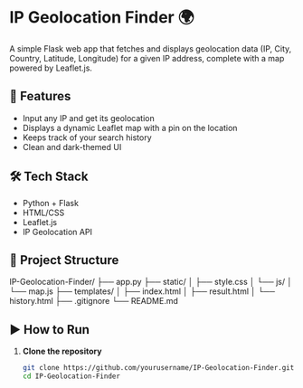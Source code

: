 # IP Geolocation Finder 🌍

A simple Flask web app that fetches and displays geolocation data (IP, City, Country, Latitude, Longitude) for a given IP address, complete with a map powered by Leaflet.js.

## 🚀 Features

- Input any IP and get its geolocation
- Displays a dynamic Leaflet map with a pin on the location
- Keeps track of your search history
- Clean and dark-themed UI

## 🛠️ Tech Stack

- Python + Flask
- HTML/CSS
- Leaflet.js
- IP Geolocation API

## 📂 Project Structure

IP-Geolocation-Finder/
├── app.py
├── static/
│   ├── style.css
│   └── js/
│       └── map.js
├── templates/
│   ├── index.html
│   ├── result.html
│   └── history.html
├── .gitignore
└── README.md
## ▶️ How to Run

1. **Clone the repository**
   ```bash
   git clone https://github.com/yourusername/IP-Geolocation-Finder.git
   cd IP-Geolocation-Finder
